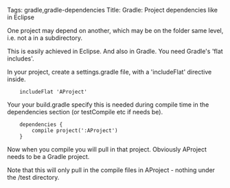 Tags: gradle,gradle-dependencies
Title: Gradle: Project dependencies like in Eclipse

One project may depend on another, which may be on the folder same level, i.e. not a in a subdirectory. 

This is easily achieved in Eclipse. And also in Gradle.  You need Gradle's 'flat includes'.

In your project, create a settings.gradle file, with a 'includeFlat' directive inside.

		includeFlat 'AProject'

Your your build.gradle specify this is needed during compile time in the dependencies section (or testCompile etc if needs be).

		dependencies {
			compile project(':AProject')
		}

Now when you compile you will pull in that project. Obviously AProject needs to be a Gradle project.

Note that this will only pull in the compile files in AProject - nothing under the /test directory.
